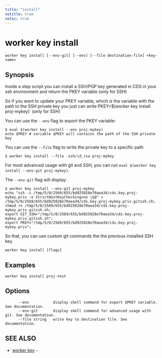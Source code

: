 ```yaml
---
title: "install"
notitle: true
notoc: true
---
```

# worker key install

`worker key install [--env-git] [--env] [--file destination-file] <key-name>`

## Synopsis


Inside a step script you can install a SSH/PGP key generated in CDS in your ssh environment and return the PKEY variable (only for SSH)

So if you want to update your PKEY variable, which is the variable with the path to the SSH private key you just can write PKEY=$(worker key install proj-mykey)` (only for SSH)

You can use the `--env` flag to export the PKEY variable:

```
$ eval $(worker key install --env proj-mykey)
echo $PKEY # variable $PKEY will contains the path of the SSH private key
```

You can use the `--file`  flag to write the private key to a specific path
```
$ worker key install --file .ssh/id_rsa proj-mykey
```

For most advanced usage with git and SSH, you can run `eval $(worker key install --env-git proj-mykey)`.

The `--env-git` flag will display:

```
$ worker key install --env-git proj-mykey
echo "ssh -i /tmp/5/0/2569/655/bd925028e70aea34/cds.key.proj-mykey.priv -o StrictHostKeyChecking=no \$@" > /tmp/5/0/2569/655/bd925028e70aea34/cds.key.proj-mykey.priv.gitssh.sh;
chmod +x /tmp/5/0/2569/655/bd925028e70aea34/cds.key.proj-mykey.priv.gitssh.sh;
export GIT_SSH="/tmp/5/0/2569/655/bd925028e70aea34/cds.key.proj-mykey.priv.gitssh.sh";
export PKEY="/tmp/5/0/2569/655/bd925028e70aea34/cds.key.proj-mykey.priv";
```

So that, you can use custom git commands the the previous installed SSH key.



```
worker key install [flags]
```

## Examples

```
worker key install proj-test
```

## Options

```
      --env           display shell command for export $PKEY variable. See documentation.
      --env-git       display shell command for advanced usage with git. See documentation.
      --file string   write key to destination file. See documentation.
```

## SEE ALSO

* [worker key](/docs/components/worker/key/)	 - 

